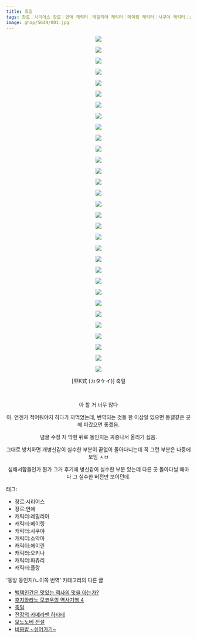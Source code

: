 ```yaml
---
title: 축일
tags: 장르：시리어스 장르：연애 캐릭터：레밀리아 캐릭터：메이링 캐릭터：사쿠야 캐릭터：소악마 캐릭터：에이린 캐릭터：오키나 캐릭터：파츄리 캐릭터：플랑 型K式 カタケイ 동방_동인지／ㄴ이쪽_번역
image: ghap/5649/001.jpg
---
```

<div class="article">
<p style="text-align: center; clear: none; float: none;"><img src="{{ site.nasurl }}/ghap/5649/001.jpg"/></p>
<p style="text-align: center; clear: none; float: none;"><img src="{{ site.nasurl }}/ghap/5649/002.jpg"/></p>
<p style="text-align: center; clear: none; float: none;"><img src="{{ site.nasurl }}/ghap/5649/003.jpg"/></p>
<p style="text-align: center; clear: none; float: none;"><img src="{{ site.nasurl }}/ghap/5649/004.jpg"/></p>
<p style="text-align: center; clear: none; float: none;"><img src="{{ site.nasurl }}/ghap/5649/005.jpg"/></p>
<p style="text-align: center; clear: none; float: none;"><img src="{{ site.nasurl }}/ghap/5649/006.jpg"/></p>
<p style="text-align: center; clear: none; float: none;"><img src="{{ site.nasurl }}/ghap/5649/007.jpg"/></p>
<p style="text-align: center; clear: none; float: none;"><img src="{{ site.nasurl }}/ghap/5649/008.jpg"/></p>
<p style="text-align: center; clear: none; float: none;"><img src="{{ site.nasurl }}/ghap/5649/009.jpg"/></p>
<p style="text-align: center; clear: none; float: none;"><img src="{{ site.nasurl }}/ghap/5649/010.jpg"/></p>
<p style="text-align: center; clear: none; float: none;"><img src="{{ site.nasurl }}/ghap/5649/011.jpg"/></p>
<p style="text-align: center; clear: none; float: none;"><img src="{{ site.nasurl }}/ghap/5649/012.jpg"/></p>
<p style="text-align: center; clear: none; float: none;"><img src="{{ site.nasurl }}/ghap/5649/013.jpg"/></p>
<p style="text-align: center; clear: none; float: none;"><img src="{{ site.nasurl }}/ghap/5649/014.jpg"/></p>
<p style="text-align: center; clear: none; float: none;"><img src="{{ site.nasurl }}/ghap/5649/015.jpg"/></p>
<p style="text-align: center; clear: none; float: none;"><img src="{{ site.nasurl }}/ghap/5649/016.jpg"/></p>
<p style="text-align: center; clear: none; float: none;"><img src="{{ site.nasurl }}/ghap/5649/017.jpg"/></p>
<p style="text-align: center; clear: none; float: none;"><img src="{{ site.nasurl }}/ghap/5649/018.jpg"/></p>
<p style="text-align: center; clear: none; float: none;"><img src="{{ site.nasurl }}/ghap/5649/019.jpg"/></p>
<p style="text-align: center; clear: none; float: none;"><img src="{{ site.nasurl }}/ghap/5649/020.jpg"/></p>
<p style="text-align: center; clear: none; float: none;"><img src="{{ site.nasurl }}/ghap/5649/021.jpg"/></p>
<p style="text-align: center; clear: none; float: none;"><img src="{{ site.nasurl }}/ghap/5649/022.jpg"/></p>
<p style="text-align: center; clear: none; float: none;"><img src="{{ site.nasurl }}/ghap/5649/023.jpg"/></p>
<p style="text-align: center; clear: none; float: none;"><img src="{{ site.nasurl }}/ghap/5649/024.jpg"/></p>
<p style="text-align: center; clear: none; float: none;"><img src="{{ site.nasurl }}/ghap/5649/025.jpg"/></p>
<p style="text-align: center; clear: none; float: none;"><img src="{{ site.nasurl }}/ghap/5649/026.jpg"/></p>
<p style="text-align: center; clear: none; float: none;"><img src="{{ site.nasurl }}/ghap/5649/027.jpg"/></p>
<p style="text-align: center; clear: none; float: none;"><img src="{{ site.nasurl }}/ghap/5649/028.jpg"/></p>
<p style="text-align: center; clear: none; float: none;"><img src="{{ site.nasurl }}/ghap/5649/029.jpg"/></p>
<p style="text-align: center; clear: none; float: none;"><img src="{{ site.nasurl }}/ghap/5649/030.jpg"/></p>
<p style="text-align: center; clear: none; float: none;"><img src="{{ site.nasurl }}/ghap/5649/031.jpg"/></p>
<p style="text-align: center; clear: none; float: none;">[型K式 (カタケイ)] 축일</p>
<p style="text-align: center; clear: none; float: none;"><br/></p>
<p style="text-align: center; clear: none; float: none;">아 할 거 너무 많다</p>
<p style="text-align: center; clear: none; float: none;">아. 언젠가 적어둬야지 하다가 까먹었는데, 번역되는 것들 한 이삼일 있으면 동갤같은 곳에 퍼갔으면 좋겠음.</p>
<p style="text-align: center; clear: none; float: none;">념글 수정 처 막힌 뒤로 동인지는 짜증나서 올리기 싫음.</p>
<p style="text-align: center; clear: none; float: none;">그대로 방치하면 개병신같이 실수한 부분이 끝없이 돌아다니는데 꼭 그런 부분은 나중에 보임 ㅅㅂ</p>
<p style="text-align: center; clear: none; float: none;">심해서함들인가 뭔가 그거 후기에 병신같이 실수한 부분 있는데 다른 곳 돌아다닐 때마다 그 실수한 버전만 보이던데.</p>
</div><div class="tagTrail">
<p>태그: </p>
<ul>
<li>장르:시리어스</li>
<li>장르:연애</li>
<li>캐릭터:레밀리아</li>
<li>캐릭터:메이링</li>
<li>캐릭터:사쿠야</li>
<li>캐릭터:소악마</li>
<li>캐릭터:에이린</li>
<li>캐릭터:오키나</li>
<li>캐릭터:파츄리</li>
<li>캐릭터:플랑</li>
</ul>
</div><div class="another">
<p>'동방 동인지/ㄴ이쪽 번역' 카테고리의 다른 글</p>
<ul>
<li><a href="/2019-01-26-ghap_5651">백택인간은 맛있는 역사의 맛을 아는가?</a></li>
<li><a href="/2019-01-24-ghap_5650">후지와라노 모코우의 역사기행 4</a></li>
<li><a href="/2019-01-24-ghap_5649">축일</a></li>
<li><a href="/2019-01-22-ghap_5639">전장의 카메라맨 하타테</a></li>
<li><a href="/2019-01-21-ghap_5638">모노노베 전설</a></li>
<li><a href="/2019-01-12-ghap_5583">비봉밥 ~쉬어가기~</a></li>
</ul>
</div>